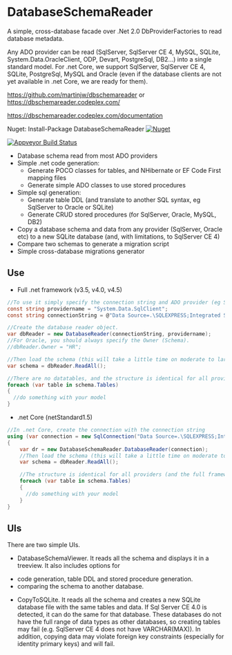 ﻿# DatabaseSchemaReader

A simple, cross-database facade over .Net 2.0 DbProviderFactories to read database metadata.

Any ADO provider can be read  (SqlServer, SqlServer CE 4, MySQL, SQLite, System.Data.OracleClient, ODP, Devart, PostgreSql, DB2...) into a single standard model. For .net Core, we support SqlServer, SqlServer CE 4, SQLite, PostgreSql, MySQL and Oracle (even if the database clients  are not yet available in .net Core, we are ready for them).

https://github.com/martinjw/dbschemareader or https://dbschemareader.codeplex.com/

https://dbschemareader.codeplex.com/documentation

Nuget: Install-Package DatabaseSchemaReader [![Nuget](https://img.shields.io/nuget/v/DatabaseSchemaReader.svg) ](https://www.nuget.org/packages/DatabaseSchemaReader/)

[![Appveyor Build Status](https://ci.appveyor.com/api/projects/status/github/martinjw/dbschemareader?svg=true)](https://ci.appveyor.com/project/martinjw/dbschemareader)

* Database schema read from most ADO providers
* Simple .net code generation:
  * Generate POCO classes for tables, and NHibernate or EF Code First mapping files
  * Generate simple ADO classes to use stored procedures
* Simple sql generation:
  * Generate table DDL (and translate to another SQL syntax, eg SqlServer to Oracle or SQLite)
  * Generate CRUD stored procedures (for SqlServer, Oracle, MySQL, DB2)
* Copy a database schema and data from any provider (SqlServer, Oracle etc) to a new SQLite database (and, with limitations, to SqlServer CE 4)
* Compare two schemas to generate a migration script
* Simple cross-database migrations generator

## Use

* Full .net framework (v3.5, v4.0, v4.5)
```C#
//To use it simply specify the connection string and ADO provider (eg System.Data,SqlClient or System.Data.OracleClient)
const string providername = "System.Data.SqlClient";
const string connectionString = @"Data Source=.\SQLEXPRESS;Integrated Security=true;Initial Catalog=Northwind";

//Create the database reader object.
var dbReader = new DatabaseReader(connectionString, providername);
//For Oracle, you should always specify the Owner (Schema).
//dbReader.Owner = "HR";

//Then load the schema (this will take a little time on moderate to large database structures)
var schema = dbReader.ReadAll();

//There are no datatables, and the structure is identical for all providers.
foreach (var table in schema.Tables)
{
  //do something with your model
}
```
* .net Core (netStandard1.5)
```C#
//In .net Core, create the connection with the connection string
using (var connection = new SqlConnection("Data Source=.\SQLEXPRESS;Integrated Security=true;Initial Catalog=Northwind"))
{
    var dr = new DatabaseSchemaReader.DatabaseReader(connection);
    //Then load the schema (this will take a little time on moderate to large database structures)
    var schema = dbReader.ReadAll();

    //The structure is identical for all providers (and the full framework).
    foreach (var table in schema.Tables)
    {
      //do something with your model
    }
}
```
## UIs

There are two simple UIs.

* DatabaseSchemaViewer. It reads all the schema and displays it in a treeview. It also includes options for
 - code generation, table DDL and stored procedure generation.
 - comparing the schema to another database.

* CopyToSQLite. It reads all the schema and creates a new SQLite database file with the same tables and data. If Sql Server CE 4.0 is detected, it can do the same for that database. These databases do not have the full range of data types as other databases, so creating tables may fail (e.g. SqlServer CE 4 does not have VARCHAR(MAX)). In addition, copying data may violate foreign key constraints (especially for identity primary keys) and will fail.
